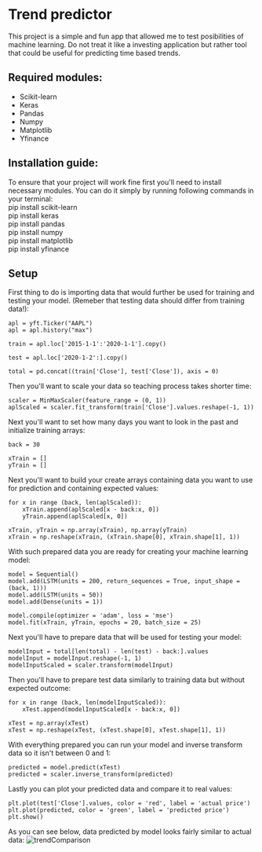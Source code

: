 # Trend predictor
This project is a simple and fun app that allowed me to test posibilities of machine learning. Do not treat it like a investing application but rather tool that could be useful for predicting time based trends.
## Required modules:
* Scikit-learn
* Keras
* Pandas
* Numpy
* Matplotlib
* Yfinance
## Installation guide:
To ensure that your project will work fine first you'll need to install necessary modules. You can do it simply by running following commands in your terminal:  
pip install scikit-learn  
pip install keras  
pip install pandas  
pip install numpy  
pip install matplotlib  
pip install yfinance  
## Setup
First thing to do is importing data that would further be used for training and testing your model. (Remeber that testing data should differ from training data!):
```
apl = yft.Ticker("AAPL")
apl = apl.history("max")

train = apl.loc['2015-1-1':'2020-1-1'].copy()

test = apl.loc['2020-1-2':].copy()

total = pd.concat((train['Close'], test['Close']), axis = 0)
```
Then you'll want to scale your data so teaching process takes shorter time:
```
scaler = MinMaxScaler(feature_range = (0, 1))
aplScaled = scaler.fit_transform(train['Close'].values.reshape(-1, 1))
```
Next you'll want to set how many days you want to look in the past and initialize training arrays:
```
back = 30

xTrain = []
yTrain = []
```
Next you'll want to build your create arrays containing data you want to use for prediction and containing expected values:
```
for x in range (back, len(aplScaled)):
    xTrain.append(aplScaled[x - back:x, 0])
    yTrain.append(aplScaled[x, 0])

xTrain, yTrain = np.array(xTrain), np.array(yTrain)
xTrain = np.reshape(xTrain, (xTrain.shape[0], xTrain.shape[1], 1))
```
With such prepared data you are ready for creating your machine learning model:
```
model = Sequential()
model.add(LSTM(units = 200, return_sequences = True, input_shape = (back, 1)))
model.add(LSTM(units = 50))
model.add(Dense(units = 1))

model.compile(optimizer = 'adam', loss = 'mse')
model.fit(xTrain, yTrain, epochs = 20, batch_size = 25)
```
Next you'll have to prepare data that will be used for testing your model:
```
modelInput = total[len(total) - len(test) - back:].values
modelInput = modelInput.reshape(-1, 1)
modelInputScaled = scaler.transform(modelInput)
```
Then you'll have to prepare test data similarly to training data but without expected outcome:
```
for x in range (back, len(modelInputScaled)):
    xTest.append(modelInputScaled[x - back:x, 0])

xTest = np.array(xTest)
xTest = np.reshape(xTest, (xTest.shape[0], xTest.shape[1], 1))
```
With everything prepared you can run your model and inverse transform data so it isn't between 0 and 1:
```
predicted = model.predict(xTest)
predicted = scaler.inverse_transform(predicted)
```
Lastly you can plot your predicted data and compare it to real values:
```
plt.plot(test['Close'].values, color = 'red', label = 'actual price')
plt.plot(predicted, color = 'green', label = 'predicted price')
plt.show()
```
As you can see below, data predicted by model looks fairly similar to actual data:
![trendComparison](https://user-images.githubusercontent.com/130605144/234022256-e3de88d0-790a-4959-86f6-42ed5026c38f.png)


